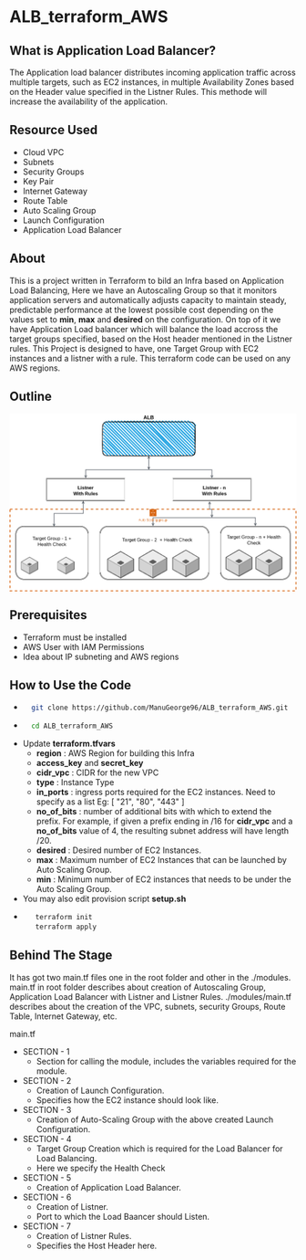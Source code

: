 # ALB_terraform_AWS

## What is Application Load Balancer?

The Application load balancer distributes incoming application traffic across multiple targets, such as EC2 instances, in multiple Availability Zones based on the Header value specified in the Listner Rules. This methode will increase the availability of the application.

## Resource Used

-  Cloud VPC
-  Subnets
-  Security Groups
-  Key Pair
-  Internet Gateway
-  Route Table
-  Auto Scaling Group
-  Launch Configuration
-  Application Load Balancer

## About

This is a project written in Terraform to bild an Infra based on Application Load Balancing, Here we have an Autoscaling Group so that it monitors application servers and automatically adjusts capacity to maintain steady, predictable performance at the lowest possible cost depending on the values set to <b>min</b>, <b>max</b> and <b>desired</b> on the configuration. On top of it we have Application Load balancer which will balance the load accross the target groups specified, based on the Host header mentioned in the Listner rules.
This Project is designed to have, one Target Group with EC2 instances and a listner with a rule.
This terraform code can be used on any AWS regions.

## Outline

[<img align="center" alt="Unix" width="600" src="https://raw.githubusercontent.com/ManuGeorge96/ManuGeorge96/master/Tools/ALB.drawio.png" />][ln]

## Prerequisites

-  Terraform must be installed
-  AWS User with IAM Permissions
-  Idea about IP subneting and AWS regions

## How to Use the Code

-  ```sh
     git clone https://github.com/ManuGeorge96/ALB_terraform_AWS.git
   ```
-  ```sh
     cd ALB_terraform_AWS
   ```
-  Update <b>terraform.tfvars</b>
   -   <b>region</b> : AWS Region for building this Infra
   -   <b>access_key</b> and <b>secret_key</b> 
   -   <b>cidr_vpc</b>  :  CIDR for the new VPC
   -   <b>type</b> : Instance Type
   -   <b>in_ports</b> : ingress ports required for the EC2 instances. Need to specify as a list Eg: [ "21", "80", "443" ]
   -   <b>no_of_bits</b> : number of additional bits with which to extend the prefix. For example, if given a prefix ending in /16 for <b>cidr_vpc</b> and a <b>no_of_bits</b> value of 4, the resulting subnet address will have length /20.
   -   <b>desired</b> : Desired number of EC2 Instances.
   -   <b>max</b> : Maximum number of EC2 Instances that can be launched by Auto Scaling Group.
   -   <b>min</b> : Minimum number of EC2 instances that needs to be under the Auto Scaling Group.
-  You may also edit provision script <b>setup.sh</b>
-  ```sh
      terraform init
      terraform apply
   ```   

## Behind The Stage

It has got two main.tf files one in the root folder and other in the ./modules. main.tf in root folder describes about creation of Autoscaling Group, Application Load Balancer with Listner and Listner Rules. ./modules/main.tf describes about the creation of the VPC, subnets, security Groups, Route Table, Internet Gateway, etc.

main.tf

-  SECTION - 1
   -  Section for calling the module, includes the variables required for the module.
-  SECTION - 2
   -  Creation of Launch Configuration.
   -  Specifies how the EC2 instance should look like.
-  SECTION - 3
   -  Creation of Auto-Scaling Group with the above created Launch Configuration.
-  SECTION - 4
   -  Target Group Creation which is required for the Load Balancer for Load Balancing.
   -  Here we specify the Health Check
-  SECTION - 5
   -  Creation of Application Load Balancer.
-  SECTION - 6
   -  Creation of Listner.
   -  Port to which the Load Baancer should Listen.
-  SECTION - 7
   -  Creation of Listner Rules.
   -  Specifies the Host Header here.   



[ln]: https://www.linkedin.com/in/manu-george-03453613a
